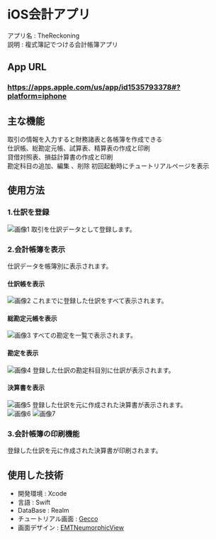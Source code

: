
# iOS会計アプリ
アプリ名 : TheReckoning  
説明 : 複式簿記でつける会計帳簿アプリ
 
## App URL
### **https://apps.apple.com/us/app/id1535793378#?platform=iphone**  
 
## 主な機能
取引の情報を入力すると財務諸表と各帳簿を作成できる  
仕訳帳、総勘定元帳、試算表、精算表の作成と印刷  
貸借対照表、損益計算書の作成と印刷  
勘定科目の追加、編集 、削除 
初回起動時にチュートリアルページを表示
  
## 使用方法
 ### 1.仕訳を登録
  ![画像1](https://is4-ssl.mzstatic.com/image/thumb/PurpleSource114/v4/06/59/22/06592244-79cf-1d19-1cb2-ec0f41c84e22/75fa3971-b900-4f55-9635-aa1eae0a8b26_Simulator_Screen_Shot_-_iPhone_Xs_Max_-_2020-10-15_at_01.32.22.png/230x0w.webp)
  取引を仕訳データとして登録します。  

 ### 2.会計帳簿を表示
  仕訳データを帳簿別に表示されます。

 #### 仕訳帳を表示
  ![画像2](https://is3-ssl.mzstatic.com/image/thumb/PurpleSource114/v4/41/9c/43/419c4329-92af-ae06-74da-58011cd0ed1c/5947984f-5926-48c0-95af-2f516f63ef1b_Simulator_Screen_Shot_-_iPhone_Xs_Max_-_2020-10-15_at_01.32.30.png/230x0w.webp)
  これまでに登録した仕訳をすべて表示されます。  

 #### 総勘定元帳を表示
  ![画像3](https://is1-ssl.mzstatic.com/image/thumb/PurpleSource124/v4/7e/7f/c6/7e7fc687-daa9-38ae-b4b4-696aa3857397/f5e8dc2e-a482-4f35-9e30-5a49d80ca73e_Simulator_Screen_Shot_-_iPhone_Xs_Max_-_2020-10-15_at_01.32.34.png/230x0w.webp)
  すべての勘定を一覧で表示されます。  

 #### 勘定を表示
  ![画像4](https://is4-ssl.mzstatic.com/image/thumb/PurpleSource124/v4/f3/dc/04/f3dc04d5-b092-8b05-6ef9-05f716209dee/92cd4ad8-feeb-4581-8d14-6ec45cfc5386_Simulator_Screen_Shot_-_iPhone_Xs_Max_-_2020-10-15_at_01.32.36.png/230x0w.webp)
  登録した仕訳の勘定科目別に仕訳が表示されます。  

 #### 決算書を表示
  ![画像5](https://is5-ssl.mzstatic.com/image/thumb/PurpleSource114/v4/52/62/11/526211b4-eae1-5e23-318d-c5b42afb490f/00244fba-2a5e-480f-b2d6-a26e868f1a3e_Simulator_Screen_Shot_-_iPhone_Xs_Max_-_2020-10-15_at_01.32.41.png/230x0w.webp)
  登録した仕訳を元に作成された決算書が表示されます。  
    ![画像6](https://is2-ssl.mzstatic.com/image/thumb/PurpleSource124/v4/a5/67/47/a567474e-bb3f-3e0e-c6fe-817b16c0cd38/90d1f8c4-37a0-42a8-90a0-64244b66d32d_Simulator_Screen_Shot_-_iPhone_Xs_Max_-_2020-10-15_at_01.32.43.png/230x0w.webp)
    ![画像7](https://is5-ssl.mzstatic.com/image/thumb/PurpleSource114/v4/41/83/25/41832564-36fb-ba04-f487-215af25fb87c/b4078cfa-c5cb-4f90-a5cf-9527f9c64859_Simulator_Screen_Shot_-_iPhone_Xs_Max_-_2020-10-15_at_01.32.48.png/230x0w.webp)

 ### 3.会計帳簿の印刷機能
  登録した仕訳を元に作成された決算書が印刷されます。
  
  
## 使用した技術
- 開発環境 : Xcode
- 言語 : Swift
- DataBase : Realm
- チュートリアル画面 : [Gecco](https://github.com/bannzai/Gecco)
- 画面デザイン : [EMTNeumorphicView](https://github.com/hirokimu/EMTNeumorphicView)
 